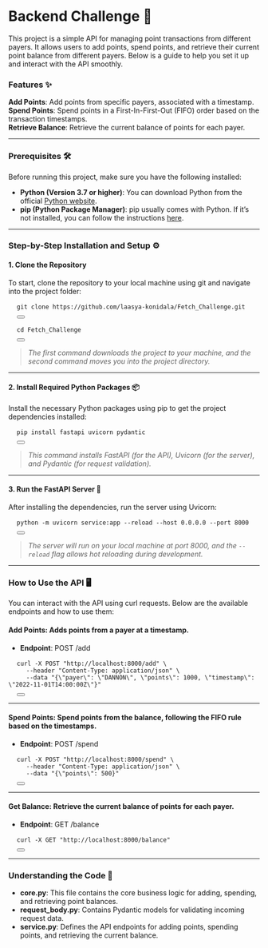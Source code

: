 # Backend Challenge 🚀
This project is a simple API for managing point transactions from different payers. It allows users to add points, spend points, and retrieve their current point balance from different payers. Below is a guide to help you set it up and interact with the API smoothly.

### Features ✨

**Add Points**: Add points from specific payers, associated with a timestamp.  
**Spend Points**: Spend points in a First-In-First-Out (FIFO) order based on the transaction timestamps.  
**Retrieve Balance**: Retrieve the current balance of points for each payer.

---

### Prerequisites 🛠️

Before running this project, make sure you have the following installed:

- **Python (Version 3.7 or higher)**: You can download Python from the official [Python website](https://www.python.org/downloads/).  
- **pip (Python Package Manager)**: pip usually comes with Python. If it’s not installed, you can follow the instructions [here](https://pip.pypa.io/en/stable/installation/).

---

### Step-by-Step Installation and Setup ⚙️

#### 1. Clone the Repository  
To start, clone the repository to your local machine using git and navigate into the project folder:

<pre>
  <code id="code1">git clone https://github.com/laasya-konidala/Fetch_Challenge.git</code>
  <button onclick="copyToClipboard('#code1')"></button>
</pre>

<pre>
  <code id="code2">cd Fetch_Challenge</code>
  <button onclick="copyToClipboard('#code2')"></button>
</pre>


> *The first command downloads the project to your machine, and the second command moves you into the project directory.*

---

#### 2. Install Required Python Packages 📦  
Install the necessary Python packages using pip to get the project dependencies installed:

<pre>
  <code id="code3">pip install fastapi uvicorn pydantic</code>
  <button onclick="copyToClipboard('#code3')"></button>
</pre>

> *This command installs FastAPI (for the API), Uvicorn (for the server), and Pydantic (for request validation).*

---

#### 3. Run the FastAPI Server 🚀  
After installing the dependencies, run the server using Uvicorn:

<pre>
  <code id="code4">python -m uvicorn service:app --reload --host 0.0.0.0 --port 8000</code>
  <button onclick="copyToClipboard('#code4')"></button>
</pre>

> *The server will run on your local machine at port 8000, and the `--reload` flag allows hot reloading during development.*

---

### How to Use the API 🖥️  
You can interact with the API using curl requests. Below are the available endpoints and how to use them:

#### Add Points: Adds points from a payer at a timestamp.

- **Endpoint**: POST /add

<pre>
  <code id="code5">curl -X POST "http://localhost:8000/add" \
     --header "Content-Type: application/json" \
     --data "{\"payer\": \"DANNON\", \"points\": 1000, \"timestamp\": \"2022-11-01T14:00:00Z\"}"</code>
  <button onclick="copyToClipboard('#code5')"></button>
</pre>

---

#### Spend Points: Spend points from the balance, following the FIFO rule based on the timestamps.

- **Endpoint**: POST /spend

<pre>
  <code id="code6">curl -X POST "http://localhost:8000/spend" \
     --header "Content-Type: application/json" \
     --data "{\"points\": 500}"</code>
  <button onclick="copyToClipboard('#code6')"></button>
</pre>

---

#### Get Balance: Retrieve the current balance of points for each payer.

- **Endpoint**: GET /balance

<pre>
  <code id="code7">curl -X GET "http://localhost:8000/balance"</code>
  <button onclick="copyToClipboard('#code7')"></button>
</pre>

---

### Understanding the Code 📂

- **core.py**: This file contains the core business logic for adding, spending, and retrieving point balances.  
- **request_body.py**: Contains Pydantic models for validating incoming request data.  
- **service.py**: Defines the API endpoints for adding points, spending points, and retrieving the current balance.
